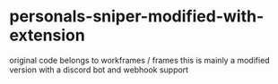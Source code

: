 # personals-sniper-modified-with-extension
original code belongs to workframes / frames
this is mainly a modified version with a discord bot and webhook support

